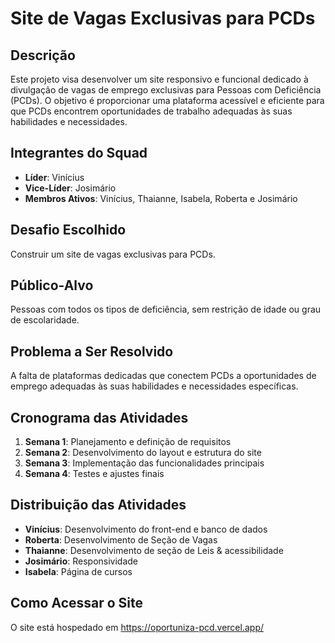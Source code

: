 # Site de Vagas Exclusivas para PCDs

## Descrição

Este projeto visa desenvolver um site responsivo e funcional dedicado à divulgação de vagas de emprego exclusivas para Pessoas com Deficiência (PCDs). O objetivo é proporcionar uma plataforma acessível e eficiente para que PCDs encontrem oportunidades de trabalho adequadas às suas habilidades e necessidades.

## Integrantes do Squad

- **Líder**: Vinícius
- **Vice-Líder**: Josimário
- **Membros Ativos**: Vinícius, Thaianne, Isabela, Roberta e Josimário

## Desafio Escolhido

Construir um site de vagas exclusivas para PCDs.

## Público-Alvo

Pessoas com todos os tipos de deficiência, sem restrição de idade ou grau de escolaridade.

## Problema a Ser Resolvido

A falta de plataformas dedicadas que conectem PCDs a oportunidades de emprego adequadas às suas habilidades e necessidades específicas.

## Cronograma das Atividades

1. **Semana 1**: Planejamento e definição de requisitos
2. **Semana 2**: Desenvolvimento do layout e estrutura do site
3. **Semana 3**: Implementação das funcionalidades principais
4. **Semana 4**: Testes e ajustes finais

## Distribuição das Atividades

- **Vinícius**: Desenvolvimento do front-end e banco de dados
- **Roberta**: Desenvolvimento de Seção de Vagas
- **Thaianne**: Desenvolvimento de seção de Leis & acessibilidade
- **Josimário**: Responsividade
- **Isabela**: Página de cursos

## Como Acessar o Site

O site está hospedado em https://oportuniza-pcd.vercel.app/

